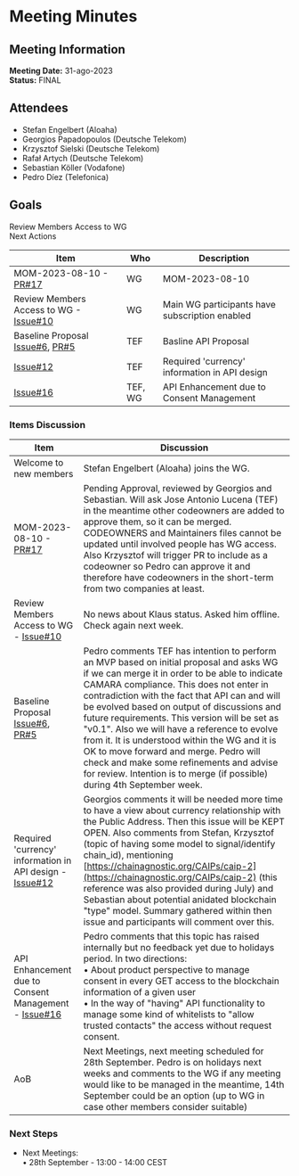 # Meeting Minutes

## Meeting Information

**Meeting Date:** 31-ago-2023<br/>
**Status:** FINAL



## Attendees

- Stefan Engelbert (Aloaha)
- Georgios Papadopoulos (Deutsche Telekom)
- Krzysztof Sielski (Deutsche Telekom)
- Rafał Artych (Deutsche Telekom)
- Sebastian Köller (Vodafone)
- Pedro Díez (Telefonica)

 

## Goals

Review Members Access to WG </br>
Next Actions </br>


Item | Who | Description
---- | ---- | ----
MOM-2023-08-10 - [PR#17](https://github.com/camaraproject/BlockchainPublicAddress/pull/17) | WG | MOM-2023-08-10
Review Members Access to WG - [Issue#10](https://github.com/camaraproject/BlockchainPublicAddress/issues/10) | WG | Main WG participants have subscription enabled
Baseline Proposal [Issue#6](https://github.com/camaraproject/BlockchainPublicAddress/issues/6), [PR#5](https://github.com/camaraproject/BlockchainPublicAddress/pull/5) | TEF | Basline API Proposal
[Issue#12](https://github.com/camaraproject/BlockchainPublicAddress/issues/12) | TEF | Required 'currency' information in API design
[Issue#16](https://github.com/camaraproject/BlockchainPublicAddress/issues/16) | TEF, WG | API Enhancement due to Consent Management


### Items Discussion

Item | Discussion
---- | ----
Welcome to new members | Stefan Engelbert (Aloaha) joins the WG.
MOM-2023-08-10 - [PR#17](https://github.com/camaraproject/BlockchainPublicAddress/pull/17) | Pending Approval, reviewed by Georgios and Sebastian. Will ask Jose Antonio Lucena (TEF) in the meantime other codeowners are added to approve them, so it can be merged. CODEOWNERS and Maintainers files cannot be updated until involved people has WG access. Also Krzysztof will trigger PR to include as a codeowner so Pedro can approve it and therefore have codeowners in the short-term from two companies at least.
Review Members Access to WG - [Issue#10](https://github.com/camaraproject/BlockchainPublicAddress/issues/10) | No news about Klaus status. Asked him offline. Check again next week.
Baseline Proposal [Issue#6](https://github.com/camaraproject/BlockchainPublicAddress/issues/6), [PR#5](https://github.com/camaraproject/BlockchainPublicAddress/pull/5) | Pedro comments TEF has intention to perform an MVP based on initial proposal and asks WG if we can merge it in order to be able to indicate CAMARA compliance. This does not enter in contradiction with the fact that API can and will be evolved based on output of discussions and future requirements. This version will be set as "v0.1". Also we will have a reference to evolve from it. It is understood within the WG and it is OK to move forward and merge. Pedro will check and make some refinements and advise for review. Intention is to merge (if possible) during 4th September week. 
Required 'currency' information in API design - [Issue#12](https://github.com/camaraproject/BlockchainPublicAddress/issues/12) | Georgios comments it will be needed more time to have a view about currency relationship with the Public Address. Then this issue will be KEPT OPEN. Also comments from Stefan, Krzysztof (topic of having some model to signal/identify chain_id), mentioning [https://chainagnostic.org/CAIPs/caip-2](https://chainagnostic.org/CAIPs/caip-2) (this reference was also provided during July) and Sebastian about potential anidated blockchain "type" model. Summary gathered within then issue and participants will comment over this.
API Enhancement due to Consent Management - [Issue#16](https://github.com/camaraproject/BlockchainPublicAddress/issues/16) | Pedro comments that this topic has raised internally but no feedback yet due to holidays period. In two directions:<br> • About product perspective to manage consent in every GET access to the blockchain information of a given user<br> • In the way of "having" API functionality to manage some kind of whitelists to "allow trusted contacts" the access without request consent.
AoB | Next Meetings, next meeting scheduled for 28th September. Pedro is on holidays next weeks and comments to the WG if any meeting would like to be managed in the meantime, 14th September could be an option (up to WG in case other members consider suitable) 

### Next Steps

- Next Meetings:<br/>
• 28th September - 13:00 - 14:00 CEST<br>
